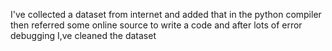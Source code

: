 I've collected a dataset from internet and added that in the python compiler 
then referred some online source to write a code and after lots of error debugging I,ve cleaned the dataset
